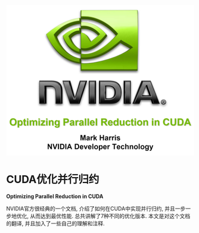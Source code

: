 ![CUDA优化并行归约](img/CUDA优化并行归约/封面.png)

# CUDA优化并行归约

**Optimizing Parallel Reduction in CUDA**

NVIDIA官方很经典的一个文档, 介绍了如何在CUDA中实现并行归约, 并且一步一步地优化, 从而达到最优性能. 总共讲解了7种不同的优化版本. 
本文是对这个文档的翻译, 并且加入了一些自己的理解和注释.

## 

